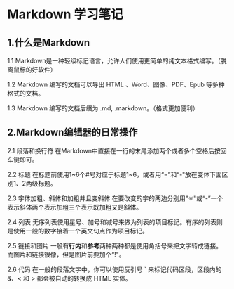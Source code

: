 Markdown 学习笔记
=====  
1.什么是Markdown
---
1.1 Markdown是一种轻级标记语言，允许人们使用更简单的纯文本格式编写。（脱离鼠标的好软件）

1.2 Markdown 编写的文档可以导出 HTML 、Word、图像、PDF、Epub 等多种格式的文档。

1.3 Markdown 编写的文档后缀为 .md, .markdown。（格式更加便利）

2.Markdown编辑器的日常操作
------
2.1 段落和换行符
在Markdown中直接在一行的末尾添加两个或者多个空格后按回车键即可。

2.2 标题
在标题前使用1~6个#号对应于标题1~6，或者用“=”和“-"放在变体下面区别1、2两级标题。

2.3 字体加粗、斜体和加粗并且变斜体
在要改变的字的两边分别用"✳"或“-”一个表示斜体两个表示加粗三个表示既加粗又是斜体。

2.4 列表
无序列表使用星号、加号和减号来做为列表的项目标记。有序的列表则是使用一般的数字接着一个英文句点作为项目标记。

2.5 链接和图片
一般有**行内**和**参考**两种两种都是使用角括号来把文字转成链接。而图片和链接很像，但是图片前要加个“!"。

2.6 代码
在一般的段落文字中，你可以使用反引号 ` 来标记代码区段，区段内的 &、< 和 > 都会被自动的转换成 HTML 实体。
